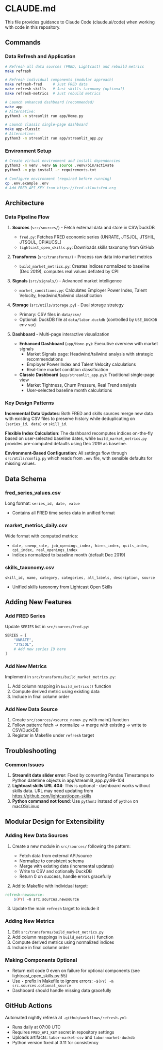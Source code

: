 # CLAUDE.md

This file provides guidance to Claude Code (claude.ai/code) when working with code in this repository.

## Commands

### Data Refresh and Application
```bash
# Refresh all data sources (FRED, Lightcast) and rebuild metrics
make refresh

# Refresh individual components (modular approach)
make refresh-fred     # Just FRED data
make refresh-skills   # Just skills taxonomy (optional)
make refresh-metrics  # Just rebuild metrics

# Launch enhanced dashboard (recommended)
make app
# Alternative:
python3 -m streamlit run app/Home.py

# Launch classic single-page dashboard
make app-classic
# Alternative:
python3 -m streamlit run app/streamlit_app.py
```

### Environment Setup
```bash
# Create virtual environment and install dependencies
python3 -m venv .venv && source .venv/bin/activate
python3 -m pip install -r requirements.txt

# Configure environment (required before running)
cp .env.example .env
# Add FRED_API_KEY from https://fred.stlouisfed.org
```

## Architecture

### Data Pipeline Flow
1. **Sources** (`src/sources/`) - Fetch external data and store in CSV/DuckDB
   - `fred.py`: Fetches FRED economic series (UNRATE, JTSJOL, JTSHIL, JTSQUL, CPIAUCSL)
   - `lightcast_open_skills.py`: Downloads skills taxonomy from GitHub

2. **Transforms** (`src/transforms/`) - Process raw data into market metrics
   - `build_market_metrics.py`: Creates indices normalized to baseline (Dec 2019), computes real values deflated by CPI

3. **Signals** (`src/signals/`) - Advanced market intelligence
   - `market_conditions.py`: Calculates Employer Power Index, Talent Velocity, headwind/tailwind classification

4. **Storage** (`src/utils/storage.py`) - Dual storage strategy
   - Primary: CSV files in `data/csv/`
   - Optional: DuckDB file at `data/labor.duckdb` (controlled by `USE_DUCKDB` env var)

5. **Dashboard** - Multi-page interactive visualization
   - **Enhanced Dashboard** (`app/Home.py`): Executive overview with market signals
     - Market Signals page: Headwind/tailwind analysis with strategic recommendations
     - Employer Power Index and Talent Velocity calculations
     - Real-time market condition classification
   - **Classic Dashboard** (`app/streamlit_app.py`): Traditional single-page view
     - Market Tightness, Churn Pressure, Real Trend analysis
     - User-selected baseline month calculations

### Key Design Patterns

**Incremental Data Updates**: Both FRED and skills sources merge new data with existing CSV files to preserve history while deduplicating on `(series_id, date)` or `skill_id`.

**Flexible Index Calculation**: The dashboard recomputes indices on-the-fly based on user-selected baseline dates, while `build_market_metrics.py` provides pre-computed defaults using Dec 2019 as baseline.

**Environment-Based Configuration**: All settings flow through `src/utils/config.py` which reads from `.env` file, with sensible defaults for missing values.

## Data Schema

### fred_series_values.csv
Long format: `series_id, date, value`
- Contains all FRED time series data in unified format

### market_metrics_daily.csv  
Wide format with computed metrics:
- `date, unemp_rate, job_openings_index, hires_index, quits_index, cpi_index, real_openings_index`
- Indices normalized to baseline month (default Dec 2019)

### skills_taxonomy.csv
`skill_id, name, category, categories, alt_labels, description, source`
- Unified skills taxonomy from Lightcast Open Skills

## Adding New Features

### Add FRED Series
Update `SERIES` list in `src/sources/fred.py`:
```python
SERIES = [
    "UNRATE",
    "JTSJOL", 
    # Add new series ID here
]
```

### Add New Metrics
Implement in `src/transforms/build_market_metrics.py`:
1. Add column mapping in `build_metrics()` function
2. Compute derived metric using existing data
3. Include in final column order

### Add New Data Source
1. Create `src/sources/<source_name>.py` with main() function
2. Follow pattern: fetch → normalize → merge with existing → write to CSV/DuckDB
3. Register in Makefile under `refresh` target

## Troubleshooting

### Common Issues
1. **Streamlit date slider error**: Fixed by converting Pandas Timestamps to Python datetime objects in app/streamlit_app.py:99-104
2. **Lightcast skills URL 404**: This is optional - dashboard works without skills data. URL may need updating from https://github.com/lightcast/open-skills
3. **Python command not found**: Use `python3` instead of `python` on macOS/Linux

## Modular Design for Extensibility

### Adding New Data Sources
1. Create a new module in `src/sources/` following the pattern:
   - Fetch data from external API/source
   - Normalize to consistent schema
   - Merge with existing data (incremental updates)
   - Write to CSV and optionally DuckDB
   - Return 0 on success, handle errors gracefully

2. Add to Makefile with individual target:
```makefile
refresh-newsource:
	$(PY) -m src.sources.newsource
```

3. Update the main `refresh` target to include it

### Adding New Metrics
1. Edit `src/transforms/build_market_metrics.py`
2. Add column mappings in `build_metrics()` function
3. Compute derived metrics using normalized indices
4. Include in final column order

### Making Components Optional
- Return exit code 0 even on failure for optional components (see lightcast_open_skills.py:55)
- Use `-` prefix in Makefile to ignore errors: `-$(PY) -m src.sources.optional_source`
- Dashboard should handle missing data gracefully

## GitHub Actions

Automated nightly refresh at `.github/workflows/refresh.yml`:
- Runs daily at 07:00 UTC
- Requires `FRED_API_KEY` secret in repository settings
- Uploads artifacts: `labor-market-csv` and `labor-market-duckdb`
- Python version fixed at 3.11 for consistency